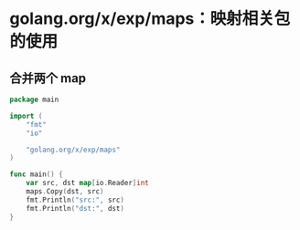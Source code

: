 # golang.org/x/exp/maps：映射相关包的使用
<p id="gVeCJBEiFpGdWEjjiAzvLg">

## 合并两个 map

</p>

<p id="6ZnrEewMNs9MK6v2JPAFhb">

```Go
package main

import (
    "fmt"
    "io"

    "golang.org/x/exp/maps"
)

func main() {
    var src, dst map[io.Reader]int
    maps.Copy(dst, src)
    fmt.Println("src:", src)
    fmt.Println("dst:", dst)
}
```


</p>
